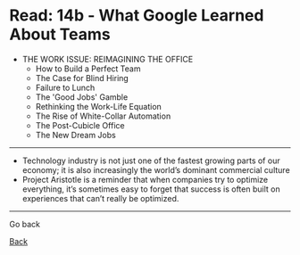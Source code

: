 # Read: 14b - What Google Learned About Teams

- THE WORK ISSUE: REIMAGINING THE OFFICE
  * How to Build a Perfect Team
  * The Case for Blind Hiring
  * Failure to Lunch
  * The 'Good Jobs' Gamble
  * Rethinking the Work-Life Equation
  * The Rise of White-Collar Automation
  * The Post-Cubicle Office
  * The New Dream Jobs

***

- Technology industry is not just one of the fastest growing parts of our economy; it is also increasingly the world’s dominant commercial culture
- Project Aristotle is a reminder that when companies try to optimize everything, it’s sometimes easy to forget that success is often built on experiences that can’t really be optimized. 

***

Go back

[Back](README.md)

